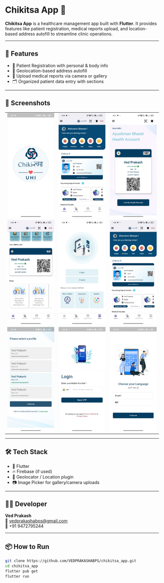 # Chikitsa App 🏥

**Chikitsa App** is a healthcare management app built with **Flutter**. It provides features like patient registration, medical reports upload, and location-based address autofill to streamline clinic operations.

---

## 🚀 Features

- 👤 Patient Registration with personal & body info
- 📍 Geolocation-based address autofill
- 📑 Upload medical reports via camera or gallery
- 🗂️ Organized patient data entry with sections

---

## 📸 Screenshots

<table>
  <tr>
    <td><img src="https://github.com/VEDPRAKASHABPS/chikitsa_app/blob/main/WhatsApp%20Image%202025-05-01%20at%2016.52.20%20(1).jpeg" width="250"/></td>
    <td><img src="https://github.com/VEDPRAKASHABPS/chikitsa_app/blob/main/WhatsApp%20Image%202025-05-01%20at%2016.52.32%20(3).jpeg" width="250"/></td>
    <td><img src="https://github.com/VEDPRAKASHABPS/chikitsa_app/blob/main/WhatsApp%20Image%202025-05-01%20at%2016.52.33%20(1).jpeg" width="250"/></td>
  </tr>
  <tr>
    <td><img src="https://github.com/VEDPRAKASHABPS/chikitsa_app/blob/main/WhatsApp%20Image%202025-05-20%20at%2013.05.15%20(1).jpeg" width="250"/></td>
    <td><img src="https://github.com/VEDPRAKASHABPS/chikitsa_app/blob/main/WhatsApp%20Image%202025-05-20%20at%2013.05.15.jpeg" width="250"/></td>
    <td><img src="https://github.com/VEDPRAKASHABPS/chikitsa_app/blob/main/WhatsApp%20Image%202025-05-20%20at%2013.05.16.jpeg" width="250"/></td>
  </tr>
  <tr>
    <td><img src="https://github.com/VEDPRAKASHABPS/chikitsa_app/blob/main/WhatsApp%20Image%202025-05-20%20at%2013.05.37.jpeg" width="250"/></td>
    <td><img src="https://github.com/VEDPRAKASHABPS/chikitsa_app/blob/main/WhatsApp%20Image%202025-05-20%20at%2013.05.38%20(2).jpeg" width="250"/></td>
    <td><img src="https://github.com/VEDPRAKASHABPS/chikitsa_app/blob/main/WhatsApp%20Image%202025-05-20%20at%2013.05.39.jpeg" width="250"/></td>
  </tr>
</table>

---

## 🛠️ Tech Stack

- 💙 Flutter
- 🔥 Firebase (if used)
- 📍 Geolocator / Location plugin
- 📷 Image Picker for gallery/camera uploads

---

## 🧑‍💻 Developer

**Ved Prakash**  
📧 [vedprakashabps@gmail.com](mailto:vedprakashabps@gmail.com)  
📱 +91 9472795244  

---

## 📦 How to Run

```bash
git clone https://github.com/VEDPRAKASHABPS/chikitsa_app.git
cd chikitsa_app
flutter pub get
flutter run
